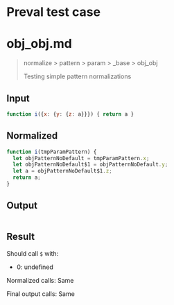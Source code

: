 # Preval test case

# obj_obj.md

> normalize > pattern > param > _base > obj_obj
>
> Testing simple pattern normalizations

## Input

`````js filename=intro
function i({x: {y: {z: a}}}) { return a }
`````

## Normalized

`````js filename=intro
function i(tmpParamPattern) {
  let objPatternNoDefault = tmpParamPattern.x;
  let objPatternNoDefault$1 = objPatternNoDefault.y;
  let a = objPatternNoDefault$1.z;
  return a;
}
`````

## Output

`````js filename=intro

`````

## Result

Should call `$` with:
 - 0: undefined

Normalized calls: Same

Final output calls: Same

